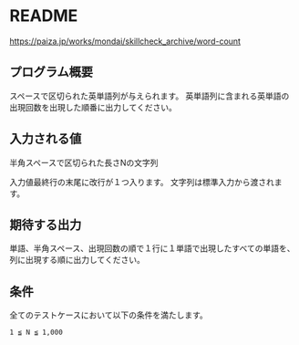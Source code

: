 # README
https://paiza.jp/works/mondai/skillcheck_archive/word-count

## プログラム概要
スペースで区切られた英単語列が与えられます。
英単語列に含まれる英単語の出現回数を出現した順番に出力してください。

## 入力される値
半角スペースで区切られた長さNの文字列

入力値最終行の末尾に改行が１つ入ります。
文字列は標準入力から渡されます。

## 期待する出力
単語、半角スペース、出現回数の順で１行に１単語で出現したすべての単語を、列に出現する順に出力してください。

## 条件
全てのテストケースにおいて以下の条件を満たします。
```
1 ≦ N ≦ 1,000
```